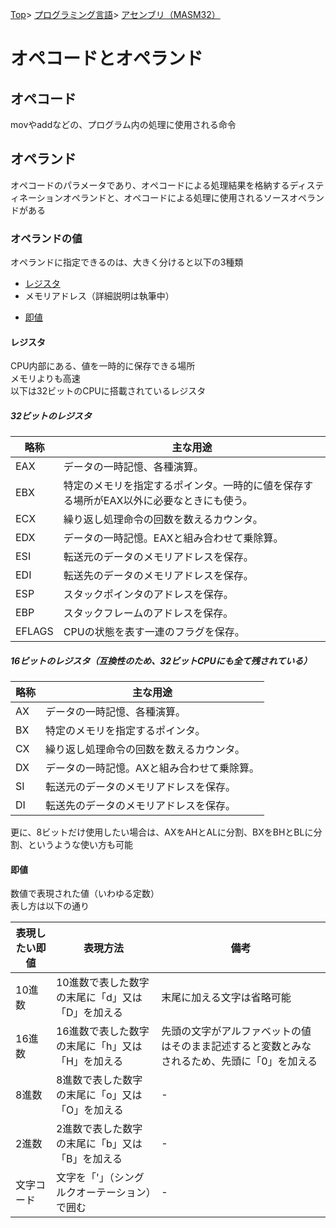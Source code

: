 [Top](../../../index.md)\>
[プログラミング言語](../../pgl.md)\>
[アセンブリ（MASM32）](../language_0001.md)

# オペコードとオペランド

## オペコード

movやaddなどの、プログラム内の処理に使用される命令

## オペランド

オペコードのパラメータであり、オペコードによる処理結果を格納するディスティネーションオペランドと、オペコードによる処理に使用されるソースオペランドがある

### オペランドの値

オペランドに指定できるのは、大きく分けると以下の3種類

+ [レジスタ](#レジスタ)
+ メモリアドレス（詳細説明は執筆中）
<!-- + [メモリアドレス](#メモリアドレス) -->
+ [即値](#即値)

#### レジスタ

CPU内部にある、値を一時的に保存できる場所  
メモリよりも高速  
以下は32ビットのCPUに搭載されているレジスタ

##### 32ビットのレジスタ

|略称|主な用途|
----|----
|EAX|データの一時記憶、各種演算。|
|EBX|特定のメモリを指定するポインタ。一時的に値を保存する場所がEAX以外に必要なときにも使う。|
|ECX|繰り返し処理命令の回数を数えるカウンタ。|
|EDX|データの一時記憶。EAXと組み合わせて乗除算。|
|ESI|転送元のデータのメモリアドレスを保存。|
|EDI|転送先のデータのメモリアドレスを保存。|
|ESP|スタックポインタのアドレスを保存。|
|EBP|スタックフレームのアドレスを保存。|
|EFLAGS|CPUの状態を表す一連のフラグを保存。|

##### 16ビットのレジスタ（互換性のため、32ビットCPUにも全て残されている）

|略称|主な用途|
----|----
|AX|データの一時記憶、各種演算。|
|BX|特定のメモリを指定するポインタ。|
|CX|繰り返し処理命令の回数を数えるカウンタ。|
|DX|データの一時記憶。AXと組み合わせて乗除算。|
|SI|転送元のデータのメモリアドレスを保存。|
|DI|転送先のデータのメモリアドレスを保存。|

更に、8ビットだけ使用したい場合は、AXをAHとALに分割、BXをBHとBLに分割、というような使い方も可能

<!-- #### メモリアドレス -->

#### 即値

数値で表現された値（いわゆる定数）  
表し方は以下の通り

|表現したい即値|表現方法|備考|
----|----|----
|10進数|10進数で表した数字の末尾に「d」又は「D」を加える|末尾に加える文字は省略可能|
|16進数|16進数で表した数字の末尾に「h」又は「H」を加える|先頭の文字がアルファベットの値はそのまま記述すると変数とみなされるため、先頭に「0」を加える|
|8進数|8進数で表した数字の末尾に「o」又は「O」を加える|-|
|2進数|2進数で表した数字の末尾に「b」又は「B」を加える|-|
|文字コード|文字を「'」（シングルクオーテーション）で囲む|-|